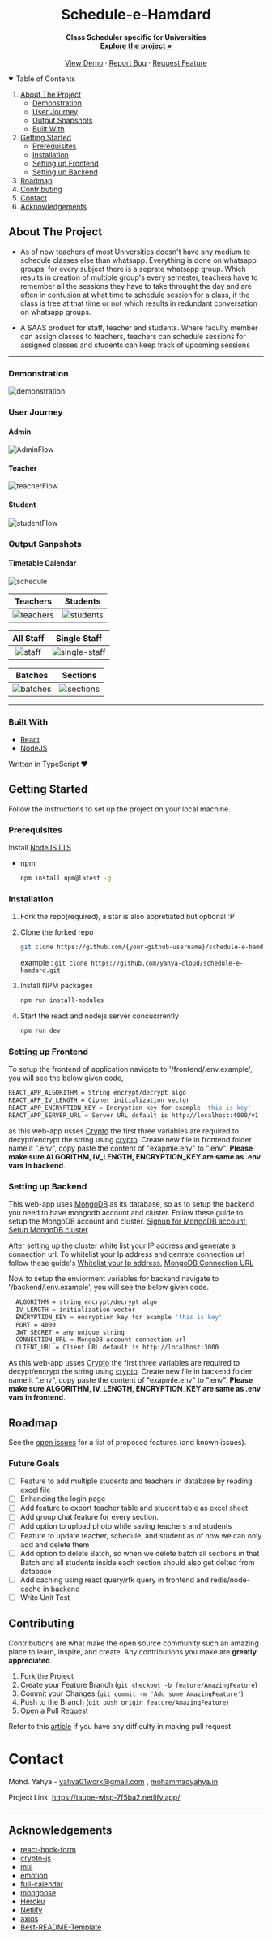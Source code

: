 <!-- PROJECT LOGO -->
<br />
<p align="center">

  <strong>
    <h1 align="center" >Schedule-e-Hamdard</h1>
  </strong>
  
  <p align="center">
    <strong>
      Class Scheduler specific for Universities
    </strong>
    <br />
    <a href="https://github.com/yahya-cloud/schedule-e-hamdard"><strong>Explore the project »</strong></a>
    <br />
    <br />
    <a href="https://taupe-wisp-7f5ba2.netlify.app">View Demo</a>
    ·
    <a href="https://github.com/yahya-cloud/schedule-e-hamdard/issues">Report Bug</a>
    ·
    <a href="https://github.com/yahya-cloud/schedule-e-hamdard/issues">Request Feature</a>
  </p>
</p>

<!-- TABLE OF CONTENTS -->
<details open="open">
  <summary>Table of Contents</summary>
  <ol>
    <li>
      <a href="#about-the-project">About The Project</a>
      <ul>
        <li><a href="#demonstration">Demonstration</a></li>
        <li><a href="#user-journey">User Journey</a></li>
        <li><a href="#output-sanpshots">Output Snapshots</a></li>
           <li><a href="#built-with">Built With</a></li>
      </ul>
    </li>
    <li>
      <a href="#getting-started">Getting Started</a>
      <ul>
        <li><a href="#prerequisites">Prerequisites</a></li>
        <li><a href="#installation">Installation</a></li>
        <li><a href="#setting-up-frontend">Setting up Frontend</a></li>
        <li><a href="#setting-up-backend">Setting up Backend</a></li>
      </ul>
    </li>
    <li><a href="#roadmap">Roadmap</a></li>
    <li><a href="#contributing">Contributing</a></li>
    <li><a href="#contact">Contact</a></li>
    <li><a href="#acknowledgements">Acknowledgements</a></li>
  </ol>
</details>

## About The Project

- As of now teachers of most Universities doesn't have any medium to schedule classes else than whatsapp. Everything is done on whatsapp groups, for every subject there is a seprate whatsapp group. Which results in creation of multiple group's every semester, teachers have to remember all the sessions they have to take throught the day and are often in confusion at what time to schedule session for a class, if the class is free at that time or not which results in redundant conversation on whatsapp groups.

- A SAAS product for staff, teacher and students. Where faculty member can assign classes to teachers, teachers can schedule sessions for assigned classes and students can keep track of upcoming sessions

---

### Demonstration

![demonstration](https://user-images.githubusercontent.com/59670962/177033313-0f86b9e7-b955-4f4b-b9b1-5abcc3cc046c.png)

### User Journey

#### Admin

![AdminFlow](https://user-images.githubusercontent.com/59670962/177757041-8c618963-200f-44a7-8019-8259d52d3075.png)

#### Teacher

![teacherFlow](https://user-images.githubusercontent.com/59670962/177757147-07c4bf57-e430-4a59-bf3e-9d76b77d3db9.png)

#### Student

![studentFlow](https://user-images.githubusercontent.com/59670962/177756287-8f36e0a4-5282-4b87-a054-5655681c9430.png)

### Output Sanpshots

#### Timetable Calendar

![schedule](https://user-images.githubusercontent.com/59670962/177036057-6eeaa60e-70fb-4d7f-8018-6cf49cda622e.png)

|                                                      Teachers                                                      |                                                      Students                                                      |
| :----------------------------------------------------------------------------------------------------------------: | :----------------------------------------------------------------------------------------------------------------: |
| ![teachers](https://user-images.githubusercontent.com/59670962/177036171-6772caa2-1df8-4510-8dd6-636e3aec1705.png) | ![students](https://user-images.githubusercontent.com/59670962/177036213-782b78b8-dbd8-4f5b-bc56-129af316b5ba.png) |

|                                                    All Staff                                                    |                                                      Single Staff                                                      |
| :-------------------------------------------------------------------------------------------------------------: | :--------------------------------------------------------------------------------------------------------------------: |
| ![staff](https://user-images.githubusercontent.com/59670962/177048059-8991a5c2-8cc0-40e4-9560-9a2c0c2dfacf.png) | ![single-staff](https://user-images.githubusercontent.com/59670962/177048344-087d7412-b853-437f-8323-8e7710f07cd5.png) |

|                                                      Batches                                                      |                                                      Sections                                                      |
| :---------------------------------------------------------------------------------------------------------------: | :----------------------------------------------------------------------------------------------------------------: |
| ![batches](https://user-images.githubusercontent.com/59670962/177048157-b130f3b1-fade-42b1-9e7a-a23811f9b183.png) | ![sections](https://user-images.githubusercontent.com/59670962/177048231-c2e67b0e-3287-4357-8f74-912e6d243268.png) |

---

### Built With

- [React](https://reactjs.org/docs/getting-started.html)
- [NodeJS](https://material-ui.com/getting-started/installation/)

Written in TypeScript ♥

## Getting Started

Follow the instructions to set up the project on your local machine.

### Prerequisites

Install [NodeJS LTS](https://nodejs.org/en/)

- npm

  ```sh
  npm install npm@latest -g
  ```

### Installation

1. Fork the repo(required), a star is also appretiated but optional :P

2. Clone the forked repo

   ```sh
   git clone https://github.com/{your-github-username}/schedule-e-hamdard.git
   ```

   example : `git clone https://github.com/yahya-cloud/schedule-e-hamdard.git`

3. Install NPM packages

   ```sh
   npm run install-modules
   ```

4. Start the react and nodejs server concucrrently

   ```sh
   npm run dev
   ```

### Setting up Frontend

To setup the frontend of application navigate to '/frontend/.env.example', you will see the below given code,

```sh
REACT_APP_ALGORITHM = String encrypt/decrypt algo
REACT_APP_IV_LENGTH = Cipher initialization vector
REACT_APP_ENCRYPTION_KEY = Encryption key for example 'this is key'
REACT_APP_SERVER_URL = Server URL default is http://localhost:4000/v1
```

as this web-app usses [Crypto](https://cryptojs.gitbook.io/docs/) the first three variables are required to decypt/encrypt the string using [crypto](https://cryptojs.gitbook.io/docs/). Create new file in frontend folder name it ".env", copy paste the content of "exapmle.env" to ".env". <strong>Please make sure ALGORITHM, IV_LENGTH, ENCRYPTION_KEY are same as .env vars in backend</strong>.

### Setting up Backend

This web-app uses [MongoDB](https://www.mongodb.com/cloud/atlas/lp/try2-in?utm_source=google&utm_campaign=gs_apac_india_search_core_brand_atlas_desktop&utm_term=mongodb&utm_medium=cpc_paid_search&utm_ad=e&utm_ad_campaign_id=12212624347&adgroup=115749713423&gclid=CjwKCAjw_ISWBhBkEiwAdqxb9ncTAxa9lxC0XmDJgnSd8gm4hy5RFCV90PWur3538R68wQp_5MH6HBoCcgwQAvD_BwE) as its database, so as to setup the backend you need to have mongodb account and cluster. Follow these guide to setup the MongoDB account and cluster. [Signup for MongoDB account](https://www.mongodb.com/docs/guides/atlas/account/), [Setup MongoDB cluster](https://www.mongodb.com/docs/guides/atlas/cluster/)

After setting up the cluster white list your IP address and generate a connection url. To whitelist your Ip address and genrate connection url follow these guide's [Whitelist your Ip address](https://www.mongodb.com/docs/atlas/security/add-ip-address-to-list/), [MongoDB Connection URL](https://www.mongodb.com/docs/guides/atlas/connection-string/)

Now to setup the enviorment variables for backend navigate to '/backend/.env.example', you will see the below given code.

```sh
  ALGORITHM = string encrypt/decrypt algo
  IV_LENGTH = initialization vector
  ENCRYPTION_KEY = encryption key for example 'this is key'
  PORT = 4000
  JWT_SECRET = any unique string
  CONNECTION_URL = MongoDB account connection url
  CLIENT_URL = Client URL default is http://localhost:3000
```

As this web-app usses [Crypto](https://cryptojs.gitbook.io/docs/) the first three variables are required to decypt/encrypt the string using [crypto](https://cryptojs.gitbook.io/docs/). Create new file in backend folder name it ".env", copy paste the content of "exapmle.env" to ".env". <strong>Please make sure ALGORITHM, IV_LENGTH, ENCRYPTION_KEY are same as .env vars in frontend</strong>.

## Roadmap

See the [open issues](https://github.com/yahya-cloud/schedule-e-hamdard/issues) for a list of proposed features (and known issues).

### Future Goals

- [ ] Feature to add multiple students and teachers in database by reading excel file
- [ ] Enhancing the login page
- [ ] Add feature to export teacher table and student table as excel sheet.
- [ ] Add group chat feature for every section.
- [ ] Add option to upload photo while saving teachers and students
- [ ] Feature to update teacher, schedule, and student as of now we can only add and delete them
- [ ] Add option to delete Batch, so when we delete batch all sections in that Batch and all students inside each section should also get delted from database
- [ ] Add caching using react query/rtk query in frontend and redis/node-cache in backend
- [ ] Write Unit Test

## Contributing

Contributions are what make the open source community such an amazing place to learn, inspire, and create. Any contributions you make are **greatly appreciated**.

1. Fork the Project
2. Create your Feature Branch (`git checkout -b feature/AmazingFeature`)
3. Commit your Changes (`git commit -m 'Add some AmazingFeature'`)
4. Push to the Branch (`git push origin feature/AmazingFeature`)
5. Open a Pull Request

Refer to this [article](https://medium.com/geekculture/a-quick-guide-to-create-a-pull-request-on-github-80fc081b8a80) if you have any difficulty in making pull request

# Contact

Mohd. Yahya - yahya01work@gmail.com , [mohammadyahya.in](https://mohammadyahya.in)

Project Link: https://taupe-wisp-7f5ba2.netlify.app/

---

## Acknowledgements

- [react-hook-form](https://react-hook-form.com/)
- [crypto-js](https://www.npmjs.com/package/crypto-js/)
- [mui](https://mui.com/)
- [emotion](https://emotion.sh/)
- [full-calendar](https://fullcalendar.io/)
- [mongoose](https://mongoosejs.com/)
- [Heroku](https://www.heroku.com/)
- [Netlify](https://www.netlify.com/)
- [axios](https://www.npmjs.com/package/axios)
- [Best-README-Template](https://github.com/othneildrew/Best-README-Template)
